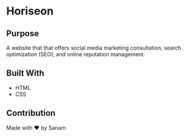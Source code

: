 # Horiseon

## Purpose
A website that that offers social media marketing consultation, search optimization (SEO), and online reputation management.

## Built With
* HTML
* CSS

## Contribution
Made with ❤️️ by Sanam
